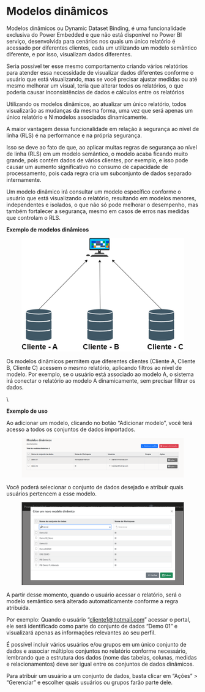 # Modelos dinâmicos

Modelos dinâmicos ou Dynamic Dataset Binding, é uma funcionalidade exclusiva do Power Embedded e que não está disponível no Power BI serviço, desenvolvida para cenários nos quais um único relatório é acessado por diferentes clientes, cada um utilizando um modelo semântico diferente, e por isso, visualizam dados diferentes.

Seria possível ter esse mesmo comportamento criando vários relatórios para atender essa necessidade de visualizar dados diferentes conforme o usuário que está visualizando, mas se você precisar ajustar medidas ou até mesmo melhorar um visual, teria que alterar todos os relatórios, o que poderia causar inconsistências de dados e cálculos entre os relatórios

Utilizando os modelos dinâmicos, ao atualizar um único relatório, todos visualizarão as mudanças da mesma forma, uma vez que será apenas um único relatório e N modelos associados dinamicamente.

A maior vantagem dessa funcionalidade em relação à segurança ao nível de linha (RLS) é na performance e na própria segurança.

Isso se deve ao fato de que, ao aplicar muitas regras de segurança ao nível de linha (RLS) em um modelo semântico, o modelo acaba ficando muito grande, pois contém dados de vários clientes, por exemplo, e isso pode causar um aumento significativo no consumo de capacidade de processamento, pois cada regra cria um subconjunto de dados separado internamente.

Um modelo dinâmico irá consultar um modelo específico conforme o usuário que está visualizando o relatório, resultando em modelos menores, independentes e isolados, o que não só pode melhorar o desempenho, mas também fortalecer a segurança, mesmo em casos de erros nas medidas que controlam o RLS.



**Exemplo de modelos dinâmicos**

<div align="left">

<figure><img src="../../.gitbook/assets/image (215).png" alt=""><figcaption></figcaption></figure>

</div>

Os modelos dinâmicos permitem que diferentes clientes (Cliente A, Cliente B, Cliente C) acessem o mesmo relatório, aplicando filtros ao nível de modelo. Por exemplo, se o usuário está associado ao modelo A, o sistema irá conectar o relatório ao modelo A dinamicamente, sem precisar filtrar os dados.

\


**Exemplo de uso**

Ao adicionar um modelo, clicando no botão “Adicionar modelo”, você terá acesso a todos os conjuntos de dados importados.

<figure><img src="../../.gitbook/assets/image (216).png" alt=""><figcaption></figcaption></figure>

Você poderá selecionar o conjunto de dados desejado e atribuir quais usuários pertencem a esse modelo.

<figure><img src="../../.gitbook/assets/image (217).png" alt=""><figcaption></figcaption></figure>

A partir desse momento, quando o usuário acessar o relatório, será o modelo semântico será alterado automaticamente conforme a regra atribuída.

Por exemplo: Quando o usuário “cliente1@hotmail.com” acessar o portal, ele será identificado como parte do conjunto de dados “Demo 01” e visualizará apenas as informações relevantes ao seu perfil.&#x20;

É possível incluir vários usuários e/ou grupos em um único conjunto de dados e associar múltiplos conjuntos no relatório conforme necessário, lembrando que a estrutura dos dados (nome das tabelas, colunas, medidas e relacionamentos) deve ser igual entre os conjuntos de dados dinâmicos.

Para atribuir um usuário a um conjunto de dados, basta clicar em “Ações” > “Gerenciar” e escolher quais usuários ou grupos farão parte dele.
